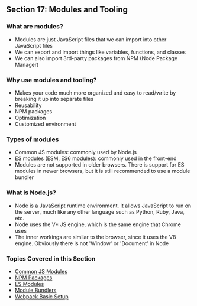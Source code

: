 ## Section 17: Modules and Tooling

### What are modules?

- Modules are just JavaScript files that we can import into other JavaScript files
- We can export and import things like variables, functions, and classes
- We can also import 3rd-party packages from NPM (Node Package Manager)

### Why use modules and tooling?

- Makes your code much more organized and easy to read/write by breaking it up into separate files
- Reusability
- NPM packages
- Optimization
- Customized environment

### Types of modules

- Common JS modules: commonly used by Node.js
- ES modules (ESM, ES6 modules): commonly used in the front-end
- Modules are not supported in older browsers. There is support for ES modules in newer browsers, but it is still recommended to use a module bundler

### What is Node.js?

- Node is a JavaScript runtime environment. It allows JavaScript to run on the server, much like any other language such as Python, Ruby, Java, etc.
- Node uses the V\* JS engine, which is the same engine that Chrome uses
- The inner workings are similar to the browser, since it uses the V8 engine. Obviously there is not 'Window' or 'Document' in Node

### Topics Covered in this Section

- [Common JS Modules](./01-CommonJSModules/)
- [NPM Packages](./02-NPMPackages/)
- [ES Modules](./03-ESModules/)
- [Module Bundlers](./04-ModuleBundlers/)
- [Webpack Basic Setup](./05-WebpackBasicSetup/)

